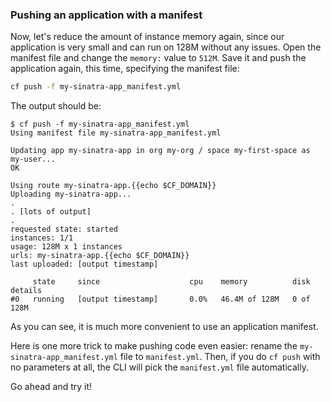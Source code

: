 ### Pushing an application with a manifest

Now, let's reduce the amount of instance memory again, since our application is very small and can run on 128M without any issues. Open the manifest file and change the `memory:` value to `512M`. Save it and push the application again, this time, specifying the manifest file:

```sh
cf push -f my-sinatra-app_manifest.yml
```

The output should be:

```
$ cf push -f my-sinatra-app_manifest.yml
Using manifest file my-sinatra-app_manifest.yml

Updating app my-sinatra-app in org my-org / space my-first-space as my-user...
OK

Using route my-sinatra-app.{{echo $CF_DOMAIN}}
Uploading my-sinatra-app...
.
. [lots of output]
.
requested state: started
instances: 1/1
usage: 128M x 1 instances
urls: my-sinatra-app.{{echo $CF_DOMAIN}}
last uploaded: [output timestamp]

     state     since                    cpu    memory          disk        details
#0   running   [output timestamp]       0.0%   46.4M of 128M   0 of 128M
```

As you can see, it is much more convenient to use an application manifest.

Here is one more trick to make pushing code even easier: rename the `my-sinatra-app_manifest.yml` file to `manifest.yml`. Then, if you do `cf push` with no parameters at all, the CLI will pick the `manifest.yml` file automatically.

Go ahead and try it!
